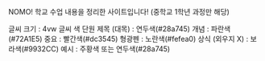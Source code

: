 NOMO!
학교 수업 내용을 정리한 사이트입니다!
(중학교 1학년 과정만 해당)

글씨 크기 : 4vw
글씨 색
단원 제목 (대목) : 연두색(#28a745)
개념 : 파란색(#72A1E5)
중요 : 빨간색(#dc3545)
형광펜 : 노란색(#fefea0)
상식 (외우지 X) : 보라색(#9932CC)
예시 : 주황색 또는 연두색(#28a745)